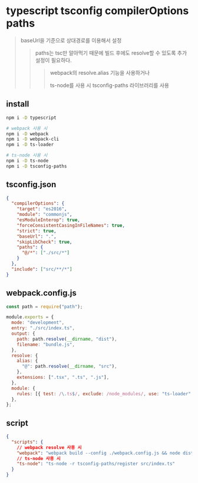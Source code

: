 # typescript tsconfig compilerOptions paths

> baseUrl을 기준으로 상대경로를 이용해서 설정
>
> > paths는 tsc만 알아먹기 때문에 빌드 후에도 resolve할 수 있도록 추가 설정이 필요하다.
> >
> > > webpack의 resolve.alias 기능을 사용하거나
> > >
> > > ts-node를 사용 시 tsconfig-paths 라이브러리를 사용

## install

```sh
npm i -D typescript

# webpack 사용 시
npm i -D webpack
npm i -D webpack-cli
npm i -D ts-loader

# ts-node 사용 시
npm i -D ts-node
npm i -D tsconfig-paths
```

## tsconfig.json

```json
{
  "compilerOptions": {
    "target": "es2016",
    "module": "commonjs",
    "esModuleInterop": true,
    "forceConsistentCasingInFileNames": true,
    "strict": true,
    "baseUrl": ".",
    "skipLibCheck": true,
    "paths": {
      "@/*": ["./src/*"]
    }
  },
  "include": ["src/**/*"]
}
```

## webpack.config.js

```js
const path = require("path");

module.exports = {
  mode: "development",
  entry: "./src/index.ts",
  output: {
    path: path.resolve(__dirname, "dist"),
    filename: "bundle.js",
  },
  resolve: {
    alias: {
      "@": path.resolve(__dirname, "src"),
    },
    extensions: [".tsx", ".ts", ".js"],
  },
  module: {
    rules: [{ test: /\.ts$/, exclude: /node_modules/, use: "ts-loader" }],
  },
};
```

## script

```json
{
  "scripts": {
    // webpack resolve 사용 시
    "webpack": "webpack build --config ./webpack.config.js && node dist/bundle.js",
    // ts-node 사용 시
    "ts-node": "ts-node -r tsconfig-paths/register src/index.ts"
  }
}
```
